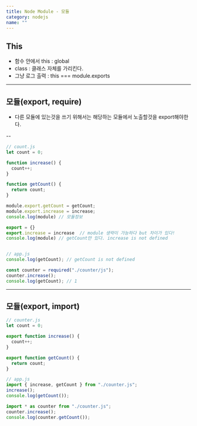 ```yaml
---
title: Node Module - 모듈
category: nodejs
name: ""
---
```


## This

- 함수 안에서 this : global
- class : 클래스 자체를 가리킨다.
- 그냥 로그 출력 : this === module.exports

---

## 모듈(export, require)

- 다른 모듈에 있는것을 쓰기 위해서는 해당하는 모듈에서 노출할것을 export해야한다.

-- <br/>

```javascript
// count.js
let count = 0;

function increase() {
  count++;
}

function getCount() {
  return count;
}

module.export.getCount = getCount;
module.export.increase = increase;
console.log(module) // 모듈정보

export = {}
export.increase = increase  // module 생략이 가능하다 but 차이가 있다!
console.log(module) // getCount만 있다. increase is not defined


// app.js
console.log(getCount); // getCount is not defined

const counter = required("./counter/js");
counter.increase();
console.log(getCount); // 1
```

---

## 모듈(export, import)

```javascript
// counter.js
let count = 0;

export function increase() {
  count++;
}

export function getCount() {
  return count;
}

// app.js
import { increase, getCount } from "./counter.js";
increase();
console.log(getCount());

import * as counter from "./counter.js";
counter.increase();
console.log(counter.getCount());
```
